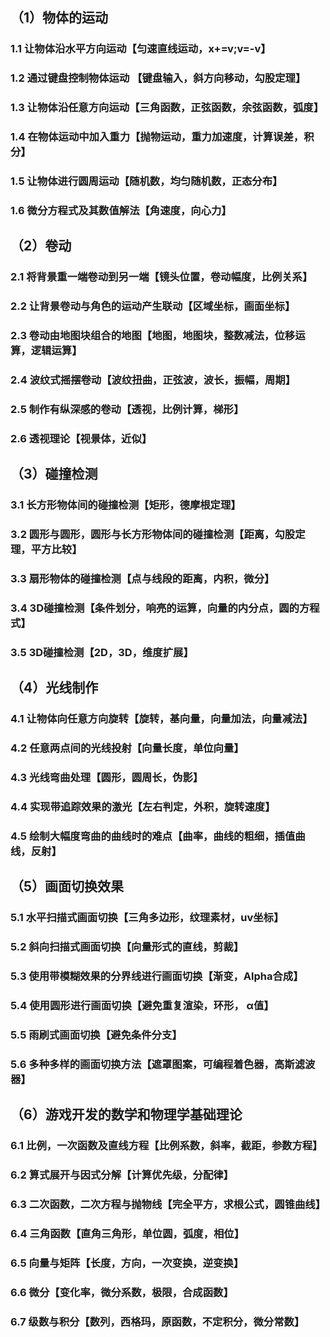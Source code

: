 ## （1）物体的运动

### 1.1 让物体沿水平方向运动【匀速直线运动，x+=v;v=-v】  

### 1.2 通过键盘控制物体运动 【键盘输入，斜方向移动，勾股定理】 

### 1.3 让物体沿任意方向运动【三角函数，正弦函数，余弦函数，弧度】

### 1.4 在物体运动中加入重力【抛物运动，重力加速度，计算误差，积分】  

### 1.5 让物体进行圆周运动【随机数，均匀随机数，正态分布】

### 1.6 微分方程式及其数值解法【角速度，向心力】

## （2）卷动

### 2.1 将背景重一端卷动到另一端【镜头位置，卷动幅度，比例关系】

### 2.2 让背景卷动与角色的运动产生联动【区域坐标，画面坐标】

### 2.3 卷动由地图块组合的地图【地图，地图块，整数减法，位移运算，逻辑运算】

### 2.4 波纹式摇摆卷动【波纹扭曲，正弦波，波长，振幅，周期】

### 2.5 制作有纵深感的卷动【透视，比例计算，梯形】

### 2.6 透视理论【视景体，近似】

## （3）碰撞检测

### 3.1 长方形物体间的碰撞检测【矩形，德摩根定理】

### 3.2 圆形与圆形，圆形与长方形物体间的碰撞检测【距离，勾股定理，平方比较】

### 3.3 扇形物体的碰撞检测【点与线段的距离，内积，微分】

### 3.4 3D碰撞检测【条件划分，响亮的运算，向量的内分点，圆的方程式】

### 3.5 3D碰撞检测【2D，3D，维度扩展】

## （4）光线制作

### 4.1 让物体向任意方向旋转【旋转，基向量，向量加法，向量减法】

### 4.2 任意两点间的光线投射【向量长度，单位向量】

### 4.3 光线弯曲处理【圆形，圆周长，伪影】

### 4.4 实现带追踪效果的激光【左右判定，外积，旋转速度】

### 4.5 绘制大幅度弯曲的曲线时的难点【曲率，曲线的粗细，插值曲线，反射】

## （5）画面切换效果

### 5.1 水平扫描式画面切换【三角多边形，纹理素材，uv坐标】

### 5.2 斜向扫描式画面切换【向量形式的直线，剪裁】

### 5.3 使用带模糊效果的分界线进行画面切换【渐变，Alpha合成】

### 5.4 使用圆形进行画面切换【避免重复渲染，环形， α值】

### 5.5 雨刷式画面切换【避免条件分支】

### 5.6 多种多样的画面切换方法【遮罩图案，可编程着色器，高斯滤波器】

## （6）游戏开发的数学和物理学基础理论

### 6.1 比例，一次函数及直线方程【比例系数，斜率，截距，参数方程】

### 6.2 算式展开与因式分解【计算优先级，分配律】

### 6.3 二次函数，二次方程与抛物线【完全平方，求根公式，圆锥曲线】

### 6.4 三角函数【直角三角形，单位圆，弧度，相位】

### 6.5 向量与矩阵【长度，方向，一次变换，逆变换】

### 6.6 微分【变化率，微分系数，极限，合成函数】

### 6.7 级数与积分【数列，西格玛，原函数，不定积分，微分常数】
